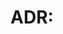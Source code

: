# ADR: <title>

- **Status:** Proposed/Accepted/Rejected/Superseded
- **Date:** <YYYY-MM-DD>

## Context
What is the problem or situation that requires a decision?

## Decision
What option did you choose and why?

## Consequences
Positive, negative, and any follow-up actions.
